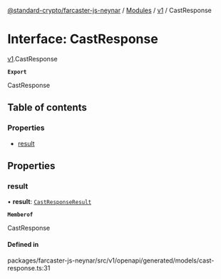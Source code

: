 [@standard-crypto/farcaster-js-neynar](../README.md) / [Modules](../modules.md) / [v1](../modules/v1.md) / CastResponse

# Interface: CastResponse

[v1](../modules/v1.md).CastResponse

**`Export`**

CastResponse

## Table of contents

### Properties

- [result](v1.CastResponse.md#result)

## Properties

### result

• **result**: [`CastResponseResult`](v1.CastResponseResult.md)

**`Memberof`**

CastResponse

#### Defined in

packages/farcaster-js-neynar/src/v1/openapi/generated/models/cast-response.ts:31
